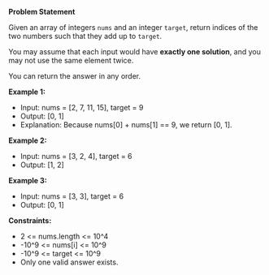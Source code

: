
**Problem Statement**

Given an array of integers `nums` and an integer `target`, return indices of the two numbers such that they add up to `target`.

You may assume that each input would have **exactly one solution**, and you may not use the same element twice.

You can return the answer in any order.

**Example 1:**
- Input: nums = [2, 7, 11, 15], target = 9
- Output: [0, 1]
- Explanation: Because nums[0] + nums[1] == 9, we return [0, 1].

**Example 2:**
- Input: nums = [3, 2, 4], target = 6
- Output: [1, 2]

**Example 3:**
- Input: nums = [3, 3], target = 6
- Output: [0, 1]

**Constraints:**
- 2 <= nums.length <= 10^4
- -10^9 <= nums[i] <= 10^9
- -10^9 <= target <= 10^9
- Only one valid answer exists.
